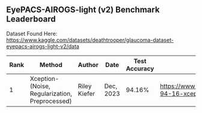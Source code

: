 ## EyePACS-AIROGS-light (v2) Benchmark Leaderboard
Dataset Found Here: https://www.kaggle.com/datasets/deathtrooper/glaucoma-dataset-eyepacs-airogs-light-v2/data

| Rank          |       Method  |       Author  |         Date  |         Test Accuracy  | Link |
| ------------- | ------------- | ------------- | ------------- | ------------- | ------------- |
| 1             | Xception-(Noise, Regularization, Preprocessed)           |      Riley Kiefer                |  Dec, 2023             |   94.16%            | https://www.kaggle.com/code/deathtrooper/benchmark-94-16-xception-noise-and-preprocess                                  |

